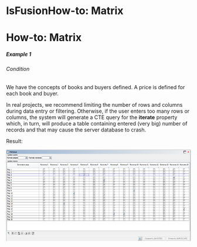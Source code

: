 # lsFusionHow-to: Matrix

# How-to: Matrix

##### Example 1

###### Condition

We have the concepts of books and buyers defined. A price is defined for each book and buyer.



In real projects, we recommend limiting the number of rows and columns during data entry or filtering. Otherwise, if the user enters too many rows or columns, the system will generate a CTE query for the **iterate** property which, in turn, will produce a table containing entered (very big) number of records and that may cause the server database to crash.

Result:

<img src="attachments/46367544/46367557.png" height="250" />
